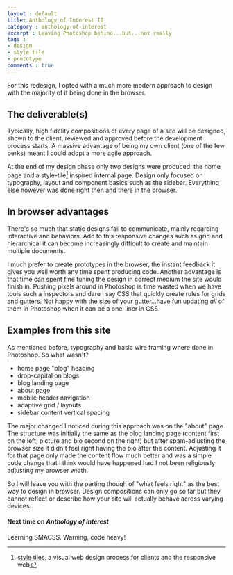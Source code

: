 ```yaml
---
layout : default
title: Anthology of Interest II
category : anthology-of-interest
excerpt : Leaving Photoshop behind...but...not really
tags :
- design
- style tile
- prototype
comments : true
---
```

For this redesign, I opted with a much more modern approach to design with the majority of it being done in the browser.
<!-- /intro -->

## The deliverable(s)
Typically, high fidelity compositions of every page of a site will be designed, shown to the client, reviewed and approved before the development process starts. A massive advantage of being my own client (one of the few perks) meant I could adopt a more agile approach.

At the end of my design phase only two designs were produced: the home page and a style-tile[^1] inspired internal page. Design only focused on typography, layout and component basics such as the sidebar. Everything else however was done right then and there in the browser.

## In browser advantages
There's so much that static designs fail to communicate, mainly regarding interactive and behaviors. Add to this responsive changes such as grid and hierarchical it can become increasingly difficult to create and maintain multiple documents.

I much prefer to create prototypes in the browser, the instant feedback it gives you well worth any time spent producing code. Another advantage is that time can spent fine tuning the design in correct medium the site would finish in. Pushing pixels around in Photoshop is time wasted when we have tools such a inspectors and dare i say CSS that quickly create rules for grids and gutters. Not happy with the size of your gutter...have fun updating *all* of them in Photoshop when it can be a one-liner in CSS.

## Examples from this site
As mentioned before, typography and basic wire framing where done in Photoshop. So what wasn't?

* home page  "blog" heading
* drop-capital on blogs 
* blog landing page
* about page
* mobile header navigation
* adaptive grid / layouts
* sidebar content vertical spacing

The major changed I noticed during this approach was on the "about" page. The structure was initially the same as the blog landing page (content first on the left, picture and bio second on the right) but after spam-adjusting the browser size it didn't feel right having the bio after the content. Adjusting it for that page only made the content flow much better and was a simple code change that I think would have happened had I not been religiously adjusting my browser width.

So I will leave you with the parting though of "what feels right" as the best way to design in browser. Design compositions can only go so far but they cannot reflect or describe how your site will actually behave across varying devices.

#### Next time on <cite>Anthology of Interest</cite>
Learning SMACSS. Warning, code heavy!

[^1]: [style tiles](http://styletil.es/), a visual web design process for clients and the responsive web
